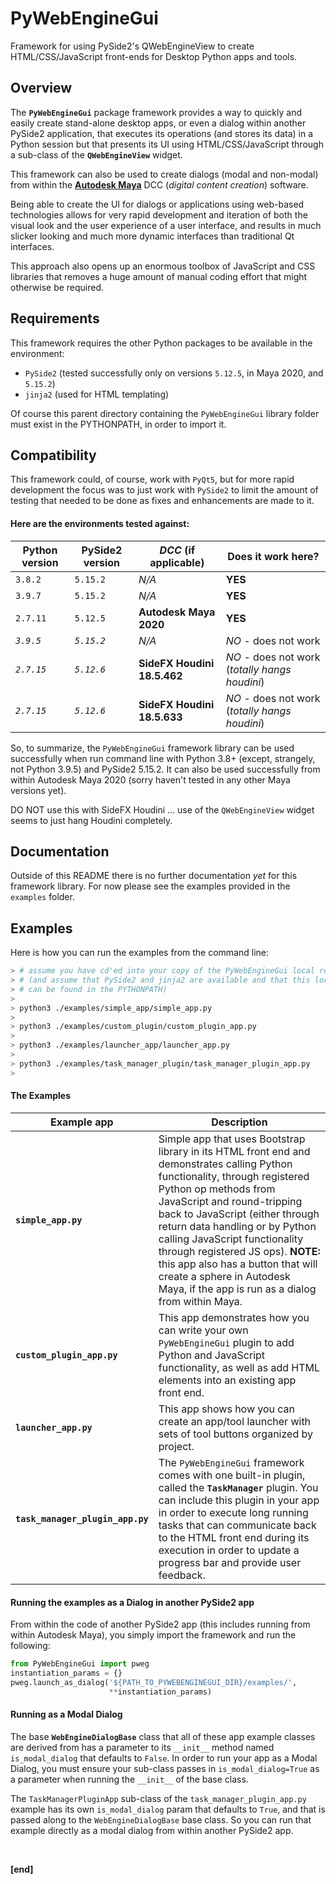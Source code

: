 # PyWebEngineGui
Framework for using PySide2's QWebEngineView to create HTML/CSS/JavaScript front-ends for Desktop Python apps and tools.



## Overview

The **`PyWebEngineGui`** package framework provides a way to quickly and easily create stand-alone desktop apps, or even a dialog within another PySide2 application, that executes its operations (and stores its data) in a Python session but that presents its UI using HTML/CSS/JavaScript through a sub-class of the **`QWebEngineView`** widget.

This framework can also be used to create dialogs (modal and non-modal) from within the [**Autodesk Maya**](https://www.autodesk.ca/en/products/maya/overview) DCC (_digital content creation_) software.

Being able to create the UI for dialogs or applications using web-based technologies allows for very rapid development and iteration of both the visual look and the user experience of a user interface, and results in much slicker looking and much more dynamic interfaces than traditional Qt interfaces.

This approach also opens up an enormous toolbox of JavaScript and CSS libraries that removes a huge amount of manual coding effort that might otherwise be required.



## Requirements

This framework requires the other Python packages to be available in the environment:

* `PySide2` (tested successfully only on versions `5.12.5`, in Maya 2020, and `5.15.2`)
* `jinja2` (used for HTML templating)

Of course this parent directory containing the `PyWebEngineGui` library folder must exist in the PYTHONPATH, in order to import it.



## Compatibility

This framework could, of course, work with `PyQt5`, but for more rapid development the focus was to just work with `PySide2` to limit the amount of testing that needed to be done as fixes and enhancements are made to it.

#### Here are the environments tested against:

| Python version | PySide2 version | _DCC_ (if applicable)       | Does it work here?                             |
| -------------- | --------------- | --------------------------- | ---------------------------------------------- |
| `3.8.2`        | `5.15.2`        | _N/A_                       | **YES**                                        |
| `3.9.7`        | `5.15.2`        | _N/A_                       | **YES**                                        |
| `2.7.11`       | `5.12.5`        | **Autodesk Maya 2020**      | **YES**                                        |
| _`3.9.5`_      | _`5.15.2`_      | _N/A_                       | _NO_ - does not work                           |
| _`2.7.15`_     | _`5.12.6`_      | **SideFX Houdini 18.5.462** | _NO_ - does not work (_totally hangs houdini_) |
| _`2.7.15`_     | _`5.12.6`_      | **SideFX Houdini 18.5.633** | _NO_ - does not work (_totally hangs houdini_) |



So, to summarize, the `PyWebEngineGui` framework library can be used successfully when run command line with Python 3.8+ (except, strangely, not Python 3.9.5) and PySide2 5.15.2. It can also be used successfully from within Autodesk Maya 2020 (sorry haven't tested in any other Maya versions yet).

DO NOT use this with SideFX Houdini ... use of the `QWebEngineView` widget seems to just hang Houdini completely.



## Documentation

Outside of this README there is no further documentation _yet_ for this framework library. For now please see the examples provided in the `examples` folder.



## Examples


Here is how you can run the examples from the command line:

```bash
> # assume you have cd'ed into your copy of the PyWebEngineGui local repo folder
> # (and assume that PySide2 and jinja2 are available and that this local repo folder
> # can be found in the PYTHONPATH)
>
> python3 ./examples/simple_app/simple_app.py
>
> python3 ./examples/custom_plugin/custom_plugin_app.py
>
> python3 ./examples/launcher_app/launcher_app.py
>
> python3 ./examples/task_manager_plugin/task_manager_plugin_app.py
>
```



#### The Examples

| Example app                      | Description                                                  |
| -------------------------------- | ------------------------------------------------------------ |
| **`simple_app.py`**              | Simple app that uses Bootstrap library in its HTML front end and demonstrates calling Python functionality, through registered Python op methods from JavaScript and round-tripping back to JavaScript (either through return data handling or by Python calling JavaScript functionality through registered JS ops). **NOTE:** this app also has a button that will create a sphere in Autodesk Maya, if the app is run as a dialog from within Maya. |
| **`custom_plugin_app.py`**       | This app demonstrates how you can write your own `PyWebEngineGui` plugin to add Python and JavaScript functionality, as well as add HTML elements into an existing app front end. |
| **`launcher_app.py`**            | This app shows how you can create an app/tool launcher with sets of tool buttons organized by project. |
| **`task_manager_plugin_app.py`** | The `PyWebEngineGui` framework comes with one built-in plugin, called the **`TaskManager`** plugin. You can include this plugin in your app in order to execute long running tasks that can communicate back to the HTML front end during its execution in order to update a progress bar and provide user feedback. |



#### Running the examples as a Dialog in another PySide2 app

From within the code of another PySide2 app (this includes running from within Autodesk Maya), you simply import the framework and run the following:

```python
from PyWebEngineGui import pweg
instantiation_params = {}
pweg.launch_as_dialog('${PATH_TO_PYWEBENGINEGUI_DIR}/examples/',
                      **instantiation_params)
```



#### Running as a Modal Dialog

The base **`WebEngineDialogBase`** class that all of these app example classes are derived from has a parameter to its `__init__` method named `is_modal_dialog` that defaults to `False`. In order to run your app as a Modal Dialog, you must ensure your sub-class passes in `is_modal_dialog=True` as a parameter when running the `__init__` of the base class.

The `TaskManagerPluginApp` sub-class of the `task_manager_plugin_app.py` example has its own `is_modal_dialog` param that defaults to `True`, and that is passed along to the `WebEngineDialogBase` base class. So you can run that example directly as a modal dialog from within another PySide2 app.



<br>

**[end]**
